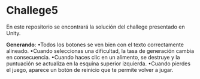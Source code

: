 # Challege5
En este repositorio se encontrará la solución del challege presentado en Unity.

**Generando**: 
•Todos los botones se ven bien con el texto correctamente alineado.
•Cuando seleccionas una dificultad, la tasa de generación cambia en consecuencia.
•Cuando haces clic en un alimento, se destruye y la puntuación se actualiza en la esquina superior izquierda.
•Cuando pierdes el juego, aparece un botón de reinicio que te permite volver a jugar.
